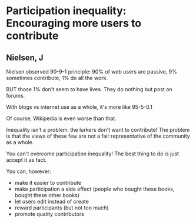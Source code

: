 # Participation inequality: Encouraging more users to contribute
## Nielsen, J

Nielsen observed 90-9-1 principle: 90% of web users are passive, 9% sometimes contribute, 1% do all the work.
        
BUT those 1% don't seem to have lives. They do nothing but post on forums.
        
With blogs vs internet use as a whole, it's more like 95-5-0.1
        
Of course, Wikipedia is even worse than that.
        
Inequality isn't a problem: the lurkers don't want to contribute! The problem is that the views of these few are not a fair representative of the community as a whole.
        
You can't overcome participation inequality! The best thing to do is just accept it as fact.
        
You can, however:
        
- make it easier to contribute
- make participation a side effect (people who bought these books, bought these other books)
- let users edit instead of create
- reward participants (but not too much)
- promote quality contributors
      
